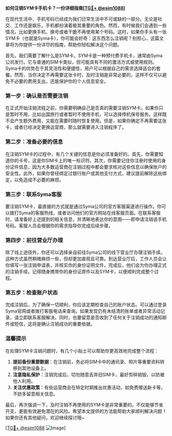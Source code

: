 **如何注销SYM卡手机卡？一份详细指南[[TG💪+ @esim1088](https://t.me/s/esim1088)]**

在现代生活中，手机号码已经成为我们日常生活中不可或缺的一部分。无论是社交、工作还是娱乐，手机都扮演着极其重要的角色。然而，有时候我们会遇到一些情况，比如更换手机、换号或者干脆不再使用某个号码。这时，如果你手头有一张SYM卡（也就是Syma卡），你可能会好奇：这东西怎么注销呢？别担心，这篇文章将为你提供一份详尽的指南，帮助你轻松解决这个问题。

首先，我们需要了解什么是SYM卡。SYM卡是一种预付费手机卡，通常由Syma公司发行。它与普通的SIM卡类似，但可能具有不同的激活方式或使用规则。Syma卡的优势在于其灵活性和便捷性，用户可以根据自己的需求选择适合的套餐。然而，当你决定不再需要这张卡时，及时注销是非常必要的，这样不仅可以避免不必要的费用支出，还能保护你的个人信息安全。

### 第一步：确认是否需要注销

在正式开始注销流程之前，你需要明确自己是否真的需要注销SYM卡。如果你只是暂时不用，比如出国旅行或者暂时不使用手机，可以选择停机保号服务。这样既不会产生额外费用，又能在需要时随时恢复使用。但是，如果你确定不再需要这张卡，或者已经决定更换运营商，那么就需要进入注销程序了。

### 第二步：准备必要的信息

在注销SYM卡的过程中，有几个关键的信息是你必须准备好的。首先，你需要知道你的卡号，这是你SIM卡上的唯一标识符。其次，你需要记住你注册时使用的身份证件信息，因为大多数运营商在注销过程中都会要求核对这些信息以确保账户的安全性。此外，如果你曾经绑定过银行账户或其他支付方式，建议提前解除这些绑定，以免造成不必要的麻烦。

### 第三步：联系Syma客服

要注销SYM卡，最直接的方式就是通过Syma公司的官方客服渠道进行操作。你可以拨打Syma的客服热线，或者访问他们的官方网站在线客服页面。在联系客服时，请准备好上述提到的相关信息，并清晰地表达你的意图——即申请注销该手机号码。客服人员会根据你的需求指导你完成后续步骤。

### 第四步：前往营业厅办理

除了线上途径外，你还可以选择亲自前往Syma公司的线下营业厅办理注销手续。这种方式虽然稍微麻烦一些，但却更加直观且可靠。到达营业厅后，工作人员会让你填写一张注销申请表，并核实你的身份证明文件。完成后，他们会为你办理正式的注销手续。记得随身携带你的身份证原件以及SYM卡，以便顺利完成整个过程。

### 第五步：检查账户状态

完成注销后，为了确保一切顺利，你应该定期检查自己的账户状态。可以通过登录Syma官网或者拨打客服电话来查询。如果发现仍有未结清的账单或者异常活动记录，请立即联系客服解决。同时，也要留意是否收到了任何关于注销成功的通知邮件或短信，这将是确认注销成功的重要依据。

### 温馨提示

在处理SYM卡注销问题时，有几个小贴士可以帮助你更高效地完成整个流程：

1. **提前备份重要数据**：在注销前，务必将SIM卡中的通讯录、照片等重要资料转移到其他设备上。
2. **注意隐私保护**：注销完成后，切勿随意丢弃旧SIM卡，最好剪碎销毁，以防被他人利用。
3. **关注优惠政策**：有些运营商会在特定时期推出优惠活动，如免费赠送新卡等，不妨多留意相关信息。

最后，再次强调一下，及时注销不再使用的SYM卡是非常重要的。不仅能够节省开支，更能有效避免潜在的风险。希望本文提供的方法能帮助大家顺利解决问题！如果你还有其他疑问，欢迎继续探讨哦~

[[TG💪+ @esim1088](https://t.me/s/esim1088) ![Image](https://i.postimg.cc/4NQfJmqS/Snipaste-2025-05-13-00-14-12.png)]